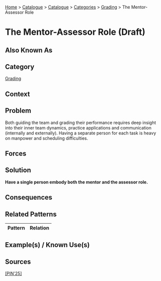 [Home](../README.md) > [Catalogue](../Patterns_catalogue.md) > [Catalogue](../Patterns_catalogue.md) > [Categories](categories/categories.md) > [Grading](categories/Grading.md) > The Mentor-Assessor Role

# The Mentor-Assessor Role (Draft)

## Also Known As

## Category

[Grading](categories/Grading.md)

## Context

## Problem

Both guiding the team and grading their performance requires deep insight into their inner team dynamics, practice applications and communication (internally and externally). Having a separate person for each task is heavy on manpower and scheduling difficulties.

## Forces

## Solution

**Have a single person embody both the mentor and the assessor role.**

## Consequences

## Related Patterns

|Pattern  | Relation |
|--|--|
 
## Example(s) / Known Use(s)

## Sources

[[PIN'25]](../References.md)

